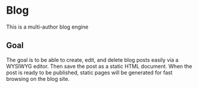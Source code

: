 Blog
====

This is a multi-author blog engine

Goal
----
The goal is to be able to create, edit, and delete blog posts easily via a WYSIWYG editor. Then save the post as a static HTML document. When the post is ready to be published, static pages will be generated for fast browsing on the blog site.
